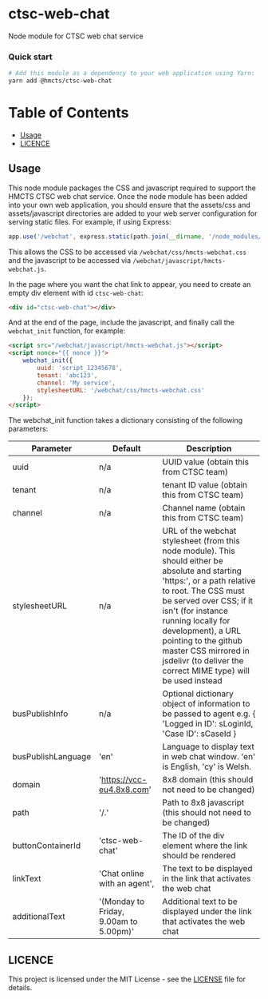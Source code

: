 # ctsc-web-chat
Node module for CTSC web chat service
 
### Quick start

```bash
# Add this module as a dependency to your web application using Yarn:
yarn add @hmcts/ctsc-web-chat
```

# Table of Contents

 * [Usage](#usage)
 * [LICENCE](#licence)

## Usage

This node module packages the CSS and javascript required to support the HMCTS CTSC web chat service.  Once the node
module has been added into your own web application, you should ensure that the assets/css and assets/javascript
directories are added to your web server configuration for serving static files.  For example, if using Express:

```javascript
app.use('/webchat', express.static(path.join(__dirname, '/node_modules/@hmcts/ctsc-web-chat/assets')));
```

This allows the CSS to be accessed via `/webchat/css/hmcts-webchat.css` and the javascript to be accessed via
`/webchat/javascript/hmcts-webchat.js`.

In the page where you want the chat link to appear, you need to create an empty div element with id `ctsc-web-chat`:

```html
<div id="ctsc-web-chat"></div>
```

And at the end of the page, include the javascript, and finally call the `webchat_init` function, for example:

```html
<script src="/webchat/javascript/hmcts-webchat.js"></script>
<script nonce="{{ nonce }}">
    webchat_init({
        uuid: 'script_12345678',
        tenant: 'abc123',
        channel: 'My service',
        stylesheetURL: '/webchat/css/hmcts-webchat.css'
    });
</script>
```

The webchat_init function takes a dictionary consisting of the following parameters:

|Parameter         |Default                               |Description                                                                                                                                                                                                                                                                                                                                               |
|------------------|--------------------------------------|----------------------------------------------------------------------------------------------------------------------------------------------------------------------------------------------------------------------------------------------------------------------------------------------------------------------------------------------------------|
|uuid              |n/a                                   |UUID value (obtain this from CTSC team)                                                                                                                                                                                                                                                                                                                   |
|tenant            |n/a                                   |tenant ID value (obtain this from CTSC team)                                                                                                                                                                                                                                                                                                              |
|channel           |n/a                                   |Channel name (obtain this from CTSC team)                                                                                                                                                                                                                                                                                                                 |
|stylesheetURL     |n/a                                   |URL of the webchat stylesheet (from this node module). This should either be absolute and starting 'https:', or a path relative to root. The CSS must be served over CSS; if it isn't (for instance running locally for development), a URL pointing to the github master CSS mirrored in jsdelivr (to deliver the correct MIME type) will be used instead|
|busPublishInfo    |n/a                                   |Optional dictionary object of information to be passed to agent e.g. { 'Logged in ID': sLoginId, 'Case ID': sCaseId }                                                                                                                                                                                                                                     |
|busPublishLanguage|'en'                                  |Language to display text in web chat window. 'en' is English, 'cy' is Welsh.                                                                                                                                                                                                                                                                              |
|domain            |'https://vcc-eu4.8x8.com'             |8x8 domain (this should not need to be changed)                                                                                                                                                                                                                                                                                                           |
|path              |'/.'                                  |Path to 8x8 javascript (this should not need to be changed)                                                                                                                                                                                                                                                                                               |
|buttonContainerId |'ctsc-web-chat'                       |The ID of the div element where the link should be rendered                                                                                                                                                                                                                                                                                               |
|linkText          |'Chat online with an agent',          |The text to be displayed in the link that activates the web chat                                                                                                                                                                                                                                                                                          |
|additionalText    |'(Monday to Friday, 9.00am to 5.00pm)'|Additional text to be displayed under the link that activates the web chat                                                                                                                                                                                                                                                                                |

## LICENCE

This project is licensed under the MIT License - see the [LICENSE](LICENSE.md) file for details.
